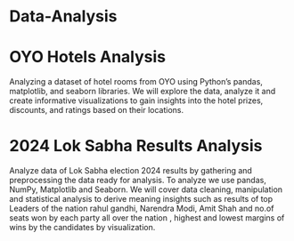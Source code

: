 # Data-Analysis
# OYO Hotels Analysis
Analyzing a dataset of hotel rooms from OYO using Python’s pandas, matplotlib, and seaborn libraries. We    will explore the data, analyze it and create informative visualizations to gain insights into the hotel prizes, discounts, and ratings based on their locations.
# 2024 Lok Sabha Results Analysis
Analyze data of Lok Sabha election 2024 results by gathering and preprocessing the data ready for analysis. To analyze we use pandas, NumPy, Matplotlib and Seaborn. We will cover data cleaning, manipulation and statistical analysis to derive meaning insights such as results of top Leaders of the nation rahul gandhi, Narendra Modi, Amit Shah and no.of seats won by each party all over the nation , highest and lowest margins of wins by the candidates by visualization.
